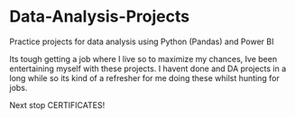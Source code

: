 # Data-Analysis-Projects
Practice projects for data analysis using Python (Pandas) and Power BI

Its tough getting a job where I live so to maximize my chances, Ive been entertaining myself with these projects.
I havent done and DA projects in a long while so its kind of a refresher for me doing these whilst hunting for jobs.

Next stop CERTIFICATES!

